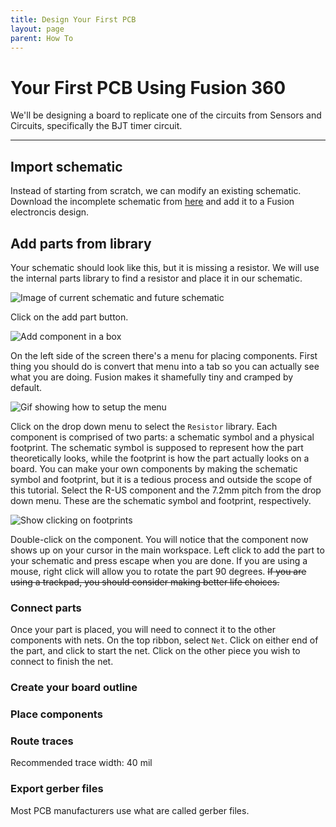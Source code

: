 ```yaml
---
title: Design Your First PCB
layout: page
parent: How To
---
```


# Your First PCB Using Fusion 360

We'll be designing a board to replicate one of the circuits from Sensors and Circuits, specifically the BJT timer circuit.

---

## Import schematic
Instead of starting from scratch, we can modify an existing schematic. Download the incomplete schematic from [here]() and add it to a Fusion electroncis design. 

## Add parts from library
Your schematic should look like this, but it is missing a resistor. We will use the internal parts library to find a resistor and place it in our schematic.

![Image of current schematic and future schematic]()

Click on the add part button.

![Add component in a box]()

On the left side of the screen there's a menu for placing components. First thing you should do is convert that menu into a tab so you can actually see what you are doing. Fusion makes it shamefully tiny and cramped by default.

![Gif showing how to setup the menu]()

Click on the drop down menu to select the `Resistor` library. Each component is comprised of two parts: a schematic symbol and a physical footprint. The schematic symbol is supposed to represent how the part theoretically looks, while the footprint is how the part actually looks on a board. You can make your own components by making the schematic symbol and footprint, but it is a tedious process and outside the scope of this tutorial. Select the R-US component and the 7.2mm pitch from the drop down menu. These are the schematic symbol and footprint, respectively. 

![Show clicking on footprints]()

Double-click on the component. You will notice that the component now shows up on your cursor in the main workspace. Left click to add the part to your schematic and press escape when you are done. If you are using a mouse, right click will allow you to rotate the part 90 degrees. ~~If you are using a trackpad, you should consider making better life choices.~~

### Connect parts
Once your part is placed, you will need to connect it to the other components with nets. On the top ribbon, select `Net`. Click on either end of the part, and click to start the net. Click on the other piece you wish to connect to finish the net.

### Create your board outline


### Place components

### Route traces
Recommended trace width: 40 mil

### Export gerber files
Most PCB manufacturers use what are called gerber files. 
